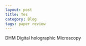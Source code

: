```yaml
---
layout: post
title: Tes
category: Blog
tags: paper review
---
```

DHM
Digital holographic Microscopy
